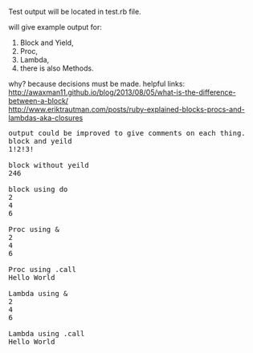 Test output will be located in test.rb file.

will give example output for:
1) Block and Yield,
2) Proc,
3) Lambda,
4) there is also Methods.

why? because decisions must be made.
helpful links:<br>
http://awaxman11.github.io/blog/2013/08/05/what-is-the-difference-between-a-block/<br>
http://www.eriktrautman.com/posts/ruby-explained-blocks-procs-and-lambdas-aka-closures<br>


<pre>output could be improved to give comments on each thing.
block and yeild
1!2!3!

block without yeild
246

block using do
2
4
6

Proc using &
2
4
6

Proc using .call
Hello World

Lambda using &
2
4
6

Lambda using .call
Hello World
</pre>
